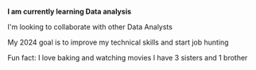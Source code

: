 **I am currently learning Data analysis**

I'm looking to collaborate with other Data Analysts

My 2024 goal is to improve my technical skills and start job hunting

Fun fact: I love baking and watching movies
I have 3 sisters and 1 brother
